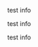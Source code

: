 <!DOCTYPE HTML>
<html>
<head>
<script src="https://code.highcharts.com/highcharts.js"></script>
</head>


<body>

<p> test info </p>
<p> test info </p>
<p> test info </p>
 
</body>
</html>